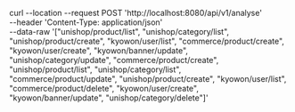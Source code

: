 curl --location --request POST 'http://localhost:8080/api/v1/analyse' \
--header 'Content-Type: application/json' \
--data-raw '["unishop/product/list",
"unishop/category/list",
"unishop/product/create",
"kyowon/user/list",
"commerce/product/create",
"kyowon/user/create",
"kyowon/banner/update",
"unishop/category/update",
"commerce/product/create",
"unishop/product/list",
"unishop/category/list",
"commerce/product/update",
"unishop/product/create",
"kyowon/user/list",
"commerce/product/delete",
"kyowon/user/create",
"kyowon/banner/update",
"unishop/category/delete"]'

